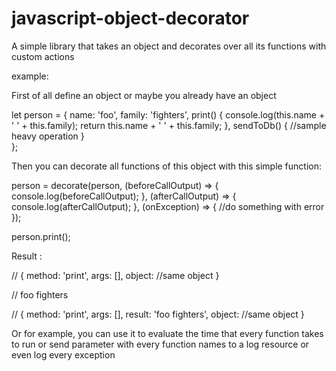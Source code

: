 # javascript-object-decorator
A simple library that takes an object and decorates over all its functions with custom actions

example:

First of all define an object or maybe you already have an object

let person = {
  name: 'foo',
  family: 'fighters',
  print() {
     console.log(this.name + ' ' + this.family);
     return this.name + ' ' + this.family;
   },
   sendToDb() {
     //sample heavy operation
   }   
};

Then you can decorate all functions of this object with this simple function:

person = decorate(person, (beforeCallOutput) => { console.log(beforeCallOutput); }, (afterCallOutput) => { console.log(afterCallOutput); }, (onException) => { //do something with error });

person.print();

Result : 

// { method: 'print', args: [], object: //same object }

// foo fighters

// { method: 'print', args: [], result: 'foo fighters', object: //same object }

Or for example, you can use it to evaluate the time that every function takes to run or send parameter with every function names to a log resource or even log every exception
